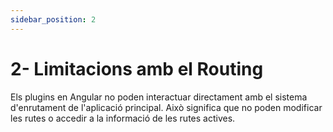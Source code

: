 ```yaml
---
sidebar_position: 2
---
```


# 2- Limitacions amb el Routing

Els plugins en Angular no poden interactuar directament amb el sistema d'enrutament de l'aplicació principal. Això significa que no poden modificar les rutes o accedir a la informació de les rutes actives.